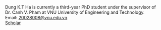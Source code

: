 Dung K.T Ha is currently a third-year PhD student under the supervisor of Dr. Canh V. Pham at VNU University of Engineering and Technology.  
Email:  [20028008@vnu.edu.vn](mailto:20028008@vnu.edu.vn)  
[Scholar](https://scholar.google.com/citations?user=78HHNX4AAAAJ&hl=vi)
